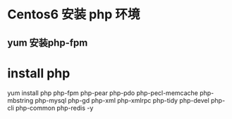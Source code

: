 # Centos6 安装 php 环境

## yum 安装php-fpm

# install php

yum install php php-fpm php-pear php-pdo php-pecl-memcache php-mbstring php-mysql php-gd php-xml php-xmlrpc php-tidy php-devel php-cli php-common php-redis -y


